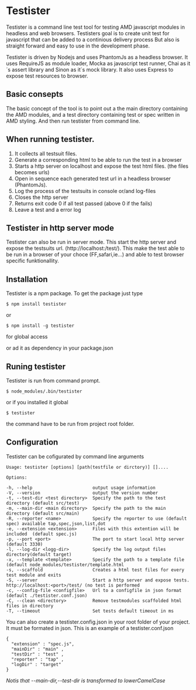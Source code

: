 Testister
==

Testister is a command line test tool for testing AMD javascript modules in headless and web browsers. 
Testisters goal is to create unit test for javascript that can be added to a continious delivery process
But also is straight forward and easy to use in the development phase. 

Testister is driven by Nodejs and uses PhantomJs as a headless browser. It uses RequireJS as module loader, Mocka 
as javascript test runner, Chai as it´s assert library and Sinon as it´s mock library. It also uses Express to expose
test resources to browser.

Basic consepts
---
The basic concept of the tool is to point out a the main directory containing the AMD modules, and a test directory
containing test or spec written in AMD styling. And then run testister from command line. 

When running testister.
---
1. It collects all testsuit files.
2. Generate a corresponding html to be able to run the test in a browser
3. Starts a http server on localhost and expose the test html files. (the files becomes urls)
4. Open in sequence each generated test url in a headless browser (PhantomJs). 
5. Log the process of the testsuits in console or/and log-files
7. Closes the http server
6. Returns exit code 0 if all test passed (above 0 if the fails)
7. Leave a test and a error log

Testister in http server mode
---
Testister can also be run in server mode. This start the http server and expose the
testsuits url. (http://localhost:<port>/test/). This make the test able to be run in 
a browser of your choce (FF,safari,ie...) and able to test browser specific funktionallity.


Installation
---
Testister is a npm package. To get the package just type 
    
    $ npm install testister
    
or 

    $ npm install -g testister 

for global access

or ad it as dependency in your package.json 


Runing testister
---
Testister is run from command prompt.

    $ node_modules/.bin/testister

or if you installed it global 

    $ testister 
    
the command have to be run from project root folder.

Configuration
---
Testister can be cofigurated by command line arguments 

    Usage: testister [options] [path(testfile or dirctory)] []....
    
    Options:
    
    -h, --help                       output usage information
    -V, --version                    output the version number
    -t, --test-dir <test directory>  Specify the path to the test directory (default src/test)
    -m, --main-dir <main directory>  Specify the path to the main directory (default src/main)
    -R, --reporter <name>            Specify the reporter to use (default spec) available tap,spec,json,list,dot
    -e, --extension <extension>      Files with this extention will be included  (default spec.js)
    -p, --port <port>                The port to start local http server (default 3330)
    -l, --log-dir <logg-dir>         Specify the log output files directory(default target) 
    -x, --template <template>        Specify the path to a template file (default node_modules/testister/template.html
    -s, --scaffold                   Creates a html test files for every test module and exits
    -S, --server                     Start a http server and expose tests. http://localhost:<port>/test/ (no test is performed
    -c, --config-file <configfile>   Url to a configfile in json format (default ./testister.conf.json)
    -C, --clean <directory>          Remove testmodules scaffolded html files in directory
    -T, --timeout                    Set tests default timeout in ms


You can also create a testister.config.json in your root folder of your project. It must be formated in json.
This is an example of a testister.conf.json

    {
      "extension" : "spec.js",
      "mainDir" : "main" ,
      "testDir" : "test" ,
      "reporter" : "tap" ,
      "logDir" : "target"
    }

_Notis that --main-dir,--test-dir is transformed to lowerCamelCase_  
